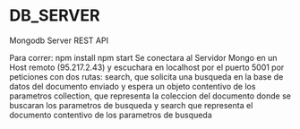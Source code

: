 # DB_SERVER
Mongodb Server REST API

Para correr:
npm install
npm start
Se conectara al Servidor Mongo en un Host remoto (95.217.2.43) y escuchara en localhost por el puerto 5001 por peticiones con dos rutas:
search, que solicita una busqueda en la base de datos del documento enviado y espera un objeto contentivo de los parametros collection, que representa la coleccion del documento donde se buscaran los parametros de busqueda y search que representa el documento contentivo de los parametros de busqueda
